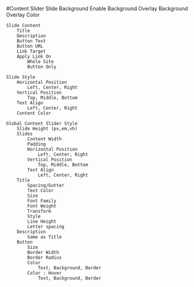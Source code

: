 #Content Slider
    Slide Background
        Enable Background Overlay
        Background Overlay Color
        
    Slide Content
        Title
        Description
        Button Text
        Button URL
        Link Target
        Apply Link On
            Whole Site
            Button Only
    
    Slide Style
        Horizontal Position
            Left, Center, Right
        Vertical Position
            Top, Middle, Bottom
        Text Align
            Left, Center, Right
        Content Color
    
    Global Content Slider Style
        Slide Height (px,em,vh)
        Slides
            Content Width
            Padding
            Horizontal Position
                Left, Center, Right
            Vertical Position
                Top, Middle, Bottom
            Text Align
                Left, Center, Right
        Title
            Spacing/Gutter
            Text Color
            Size
            Font Family
            Font Weight
            Transform
            Style
            Line Height
            Letter spacing
        Description
            Same as Title
        Button
            Size
            Border Width
            Border Radius
            Color
                Text, Background, Border
            Color : Hover
                Text, Background, Border